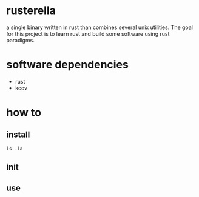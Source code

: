 # rusterella

a single binary written in rust than combines several unix utilities.
The goal for this project is to learn rust and build some software using rust paradigms.


# software dependencies

* rust
* kcov


# how to

## install

```
ls -la
```

## init

## use



